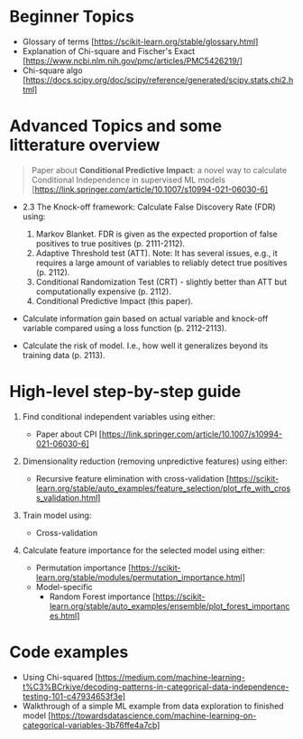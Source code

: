 # Beginner Topics
 - Glossary of terms [https://scikit-learn.org/stable/glossary.html]
 - Explanation of Chi-square and Fischer's Exact [https://www.ncbi.nlm.nih.gov/pmc/articles/PMC5426219/]
 - Chi-square algo [https://docs.scipy.org/doc/scipy/reference/generated/scipy.stats.chi2.html]


# Advanced Topics and some litterature overview
>Paper about **Conditional Predictive Impact**: a novel way to calculate Conditional Independence in supervised ML models [https://link.springer.com/article/10.1007/s10994-021-06030-6]
* 2.3 The Knock-off framework: Calculate False Discovery Rate (FDR) using:
    1. Markov Blanket. FDR is given as the expected proportion of false positives to true positives (p. 2111-2112).
    2. Adaptive Threshold test (ATT). Note: It has several issues, e.g., it requires a large amount of variables to reliably detect true positives (p. 2112).
    3. Conditional Randomization Test (CRT) - slightly better than ATT but computationally expensive (p. 2112).
    4. Conditional Predictive Impact (this paper).

* Calculate information gain based on actual variable and knock-off variable compared using a loss function (p. 2112-2113).
* Calculate the risk of model. I.e., how well it generalizes beyond its training data (p. 2113).


# High-level step-by-step guide
1. Find conditional independent variables using either:
    - Paper about CPI [https://link.springer.com/article/10.1007/s10994-021-06030-6]

4. Dimensionality reduction (removing unpredictive features) using either:
    - Recursive feature elimination with cross-validation [https://scikit-learn.org/stable/auto_examples/feature_selection/plot_rfe_with_cross_validation.html]

5. Train model using:
    - Cross-validation

6. Calculate feature importance for the selected model using either:
    - Permutation importance [https://scikit-learn.org/stable/modules/permutation_importance.html]
    - Model-specific
        - Random Forest importance [https://scikit-learn.org/stable/auto_examples/ensemble/plot_forest_importances.html]


# Code examples
- Using Chi-squared [https://medium.com/machine-learning-t%C3%BCrkiye/decoding-patterns-in-categorical-data-independence-testing-101-c47934653f3e]
- Walkthrough of a simple ML example from data exploration to finished model [https://towardsdatascience.com/machine-learning-on-categorical-variables-3b76ffe4a7cb]
